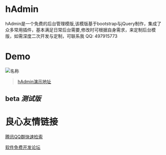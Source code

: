 
# hAdmin
hAdmin是一个免费的后台管理模版,该模版基于bootstrap与jQuery制作，集成了众多常用插件，基本满足日常后台需要,修改时可根据自身需求，来定制后台模版，如需深度二次开发与定制，可联系我 QQ: 497915773

# Demo
![名称](./hAdmin/img/1.png)
> [hAdmin演示地址](http://u.720life.cn/g/a87dd0ddfb37481ddad0a1c9343b3037e91f77e7c6af6ecc3905f3acf3240daf01330a477b744c1e76564c81fe711d06) 


## beta _测试版_





 # 良心友情链接

[腾讯QQ群快速检索](http://u.720life.cn/s/8cf73f7c)

[软件免费开发论坛](http://u.720life.cn/s/bbb01dc0)